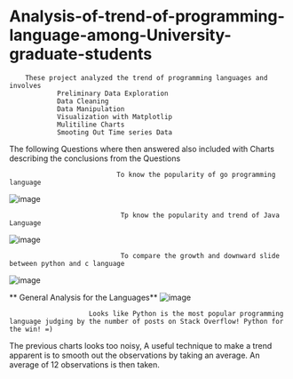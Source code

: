 # Analysis-of-trend-of-programming-language-among-University-graduate-students

        These project analyzed the trend of programming languages and involves 
                Preliminary Data Exploration 
                Data Cleaning
                Data Manipulation
                Visualization with Matplotlip
                Mulitiline Charts
                Smooting Out Time series Data
        
     
        
  The following Questions where then answered also included with Charts describing the conclusions from the Questions
                               
                               
                               To know the popularity of go programming language
                               
![image](https://user-images.githubusercontent.com/64482231/185468041-10db582e-9b3a-4067-8020-cd7b3cbebffd.png)



                                Tp know the popularity and trend of Java Language

![image](https://user-images.githubusercontent.com/64482231/185468965-8cf739a8-9001-4d72-93c7-c5cac3a95e84.png)


                                To compare the growth and downward slide between python and c language
  
![image](https://user-images.githubusercontent.com/64482231/185473836-a97f4375-7ceb-425c-b591-214914663e86.png)


** General Analysis for the Languages**
![image](https://user-images.githubusercontent.com/64482231/185476412-dc703d21-1d98-45e8-8d41-c84100846f32.png)


                        Looks like Python is the most popular programming language judging by the number of posts on Stack Overflow! Python for the win! =) 


The previous charts looks too noisy, A useful technique to make a trend apparent is to smooth out the observations by taking an average. An average of 12 observations is then taken. 

